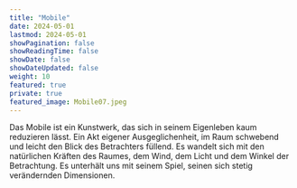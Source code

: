 ```yaml
---
title: "Mobile"
date: 2024-05-01
lastmod: 2024-05-01
showPagination: false
showReadingTime: false
showDate: false
showDateUpdated: false
weight: 10
featured: true
private: true
featured_image: Mobile07.jpeg
---
```


Das Mobile ist ein Kunstwerk, das sich in seinem Eigenleben kaum reduzieren
lässt. Ein Akt eigener Ausgeglichenheit, im Raum schwebend und leicht den Blick
des Betrachters füllend. Es wandelt sich mit den natürlichen Kräften des Raumes,
dem Wind, dem Licht und dem Winkel der Betrachtung. Es unterhält uns mit seinem
Spiel, seinen sich stetig verändernden Dimensionen.
